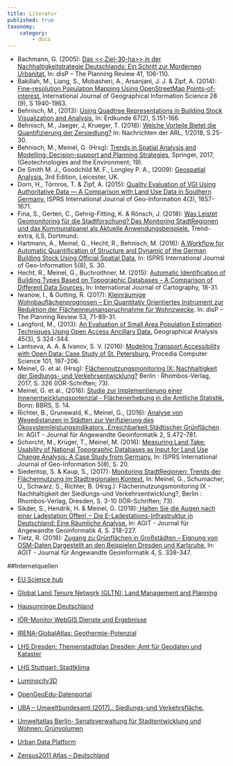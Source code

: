 ```yaml
---
title: Literatur
published: true
taxonomy:
    category:
        - docs
---
```


* Bachmann, G. (2005): [Das << Ziel-30-ha>> in der Nachhaltigkeitstrategie Deutschlands: Ein Schritt zur Mordernen Urbanitat.](https://www.tandfonline.com/doi/pdf/10.1080/02513625.2005.10556914?needAccess=true) In: disP – The Planning Review 41, 106-110.
* Bakillah, M., Liang, S., Mobasheri, A., Arsanjani, J. J. & Zipf, A. (2014): [Fine-resolution Population Mapping Using OpenStreetMap Points-of-interest.](https://www.tandfonline.com/doi/abs/10.1080/13658816.2014.909045?src=recsys&journalCode=tgis20) International Journal of Geographical Information Science 28 (9), S 1940-1963.
* Behnisch, M., (2013): [Using Quadtree Representations in Building Stock Visualization and Analysis.](https://www2.ioer.de/recherche/pdf/2013_behnisch_erdkunde.pdf) In: Erdkunde 67(2), S.151-166.
* Behnisch, M., Jaeger, J, Krueger, T.  (2018): [Welche Vorteile Bietet die Quantifizierung der Zersiedlung?](https://shop.arl-net.de/media/direct/pdf/nachrichten/2018-1/NR_1-18_Behnisch_S25-30_online.pdf) In: Nachrichten der ARL, 1/2018, S.25-30.
* Behnisch, M., Meinel, G. (Hrsg): [Trends in Spatial Analysis and Modelling: Decision-support and Planning Strategies](https://doi.org/10.1007/978-3-319-52522-8), Springer, 2017, (Geotechnologies and the Environment; 19).
* De Smith M. J., Goodchild M. F., Longley P. A., (2009): [Geospatial Analysis.](http://discovery.ucl.ac.uk/49154/) 3rd Edition, Leicester, UK.
* Dorn, H., Törnros, T. & Zipf, A. (2015): [Quality Evaluation of VGI Using Authoritative Data — A Comparison with Land Use Data in Southern Germany.](http://www.mdpi.com/2220-9964/4/3/1657/htm) ISPRS International Journal of Geo-Information 4(3), 1657-1671.
* Fina, S., Gerten, C., Gehrig-Fitting, K. & Rönsch, J. (2018): [Was Leistet Geomonitoring für die Stadtforschung? Das Monitoring StadtRegionen und das Kommunalpanel als Aktuelle Anwendungsbeispiele.](https://www.ils-forschung.de/files_publikationen/pdfs/180622_TREND_EXTRA_online.pdf) Trend-extra, ILS, Dortmund.
* Hartmann, A., Meinel, G., Hecht, R., Behnisch, M. (2016): [A Workflow for Automatic Quantification of Structure and Dynamic of the German Building Stock Using Official Spatial Data](http://www.mdpi.com/2220-9964/5/8/142), In: ISPRS International Journal of Geo-Information 5(8), S. 30.
* Hecht, R., Meinel, G., Buchroithner, M. (2015): [Automatic Identification of Building Types Based on Topographic Databases – A Comparison of Different Data Sources.](https://www.tandfonline.com/doi/full/10.1080/23729333.2015.1055644) In: International Journal of Cartography, 18-31.
* Iwanow, I., & Gutting, R. (2017): [Kleinräumige Wohnbauflächenprognosen – Ein Quantitativ Orientiertes Instrument zur Reduktion der Flächenneuinanspruchnahme für Wohnzwecke](https://www.tandfonline.com/doi/full/10.1080/02513625.2017.1414496"). In: disP – The Planning Review 53, 71-89-31.
* Langford, M., (2013): [An Evaluation of Small Area Population Estimation Techniques Using Open Access Ancillary Data.](https://onlinelibrary.wiley.com/doi/abs/10.1111/gean.12012) Geographical Analysis 45(3), S 324-344.
* Lantseva, A. A. & Ivanov, S. V. (2016): [Modeling Transport Accessibility with Open Data: Case Study of St. Petersburg.](https://www.sciencedirect.com/science/article/pii/S1877050916326916) Procedia Computer Science 101, 197-206.
* Meinel, G. et al. (Hrsg): [Flächennutzungsmonitoring IX: Nachhaltigkeit der Siedlungs- und Verkehrsentwicklung?](http://nbn-resolving.de/urn:nbn:de:bsz:14-qucosa2-172489)  Berlin : Rhombos-Verlag, 2017, S. 326 (IÖR-Schriften; 73).
* Meinel, G. et al., (2016): [Studie zur Implementierung einer Innenentwicklungspotenzial - Flächenerhebung in die Amtliche Statistik.](http://www.bbsr.bund.de/BBSR/DE/Veroeffentlichungen/BBSROnline/2016/bbsr-online-02-2016-dl.pdf?__blob=publicationFile&v=2) Bonn: BBRS, S. 14.
* Richter, B., Grunewald, K., Meinel, G., (2016): [Analyse von Wegedistanzen in Städten zur Verifizierung des Ökosystemleistungsindikators „Erreichbarkeit Städtischer Grünflächen](http://gispoint.de/fileadmin/user_upload/paper_gis_open/AGIT_2016/537622063.pdf). In: AGIT - Journal für Angewandte Geoinformatik 2, S.472-781.
* Schorcht, M., Krüger, T., Meinel, M. (2016): [Measuring Land Take: Usability of National Topographic Databases as Input for Land Use Change Analysis: A Case Study from Germany.](http://www.mdpi.com/2220-9964/5/8/134/htm) In: ISPRS International Journal of Geo-Information 5(8), S. 20.
* Siedentop, S. & Kaup, S., (2017): [Monitoring StadtRegionen: Trends der Flächennutzung im Stadtregionalen Kontext.](http://nbn-resolving.de/urn:nbn:de:bsz:14-qucosa2-211777) In: Meinel, G., Schumacher, U., Schwarz. S., Richter, B. (Hrsg.): Flächennutzungsmonitoring IX - Nachhaltigkeit der Siedlungs-und Verkehrsentwicklung?, Berlin : Rhombos-Verlag, Dresden, S. 3-10 (IÖR-Schriften; 73).
* Sikder, S., Hendrik, H. & Meinel, G. (2018):[ Halten Sie die Augen nach einer Ladestation Offen! − Die E-Ladestations-Infrastruktur in Deutschland: Eine Räumliche Analyse.](https://gispoint.de/gisopen-paper/4522-halten-sie-die-augen-nach-einer-ladestation-offen-die-e-ladestations-infrastruktur-in-deutschland-eine-raeumliche-analyse.html?IDjournalTitle=5) In: AGIT - Journal für Angewandte Geoinformatik 4, S. 218-227.
* Tietz, R. (2018): [Zugang zu Grünflächen in Großstädten – Eignung von OSM-Daten Dargestellt an den Beispielen Dresden und Karlsruhe.](https://gispoint.de/gisopen-paper/4537-zugang-zu-gruenflaechen-in-grossstaedten-eignung-von-osm-daten-dargestellt-an-den-beispielen-dresden-und-karlsruhe.html?IDjournalTitle=5) In: AGIT - Journal für Angewandte Geoinformatik 4, S. 338-347.


##Internetquellen

* [EU Science hub](https://ghsl.jrc.ec.europa.eu/enact.php)

* [Global Land Tenure Network (GLTN): Land Management and Planning](https://gltn.net/home/land-management-and-planning/#land-use-planning)

* [Hausumringe Deutschland](https://www.ldbv.bayern.de/produkte/kataster/hausumringe.html)

* [IÖR-Monitor WebGIS Dienste und Ergebnisse ](http://www.ioer-monitor.de/ergebnisse/#c97)

* [IRENA-GlobalAtlas: Geothermie-Potenzial](https://irena.masdar.ac.ae/gallery/)

* [LHS Dresden: Themenstadtplan Dresden; Amt für Geodaten und Kataster](http://stadtplan2.dresden.de)

* [LHS Stuttgart: Stadtklima](https://gis6.stuttgart.de/maps/index.html)

* [Luminocity3D](http://luminocity3d.org/)

* [OpenGeoEdu-Datenportal](https://portal.opengeoedu.de/)

* [UBA – Umweltbundesamt (2017).: Siedlungs-und Verkehrsfläche. ](https://www.umweltbundesamt.de/daten/flaeche-boden-land-oekosysteme/flaeche/siedlungs-verkehrsflaeche#textpart-2)

* [Umweltatlas Berlin- Senatsverwaltung für Stadtentwicklung und Wohnen: Grünvolumen](https://www.stadtentwicklung.berlin.de/umwelt/umweltatlas/ke601.htm)

* [Urban Data Platform](http://urban.jrc.ec.europa.eu)

* [Zensus2011 Atlas – Deutschland](https://atlas.zensus2011.de/)
